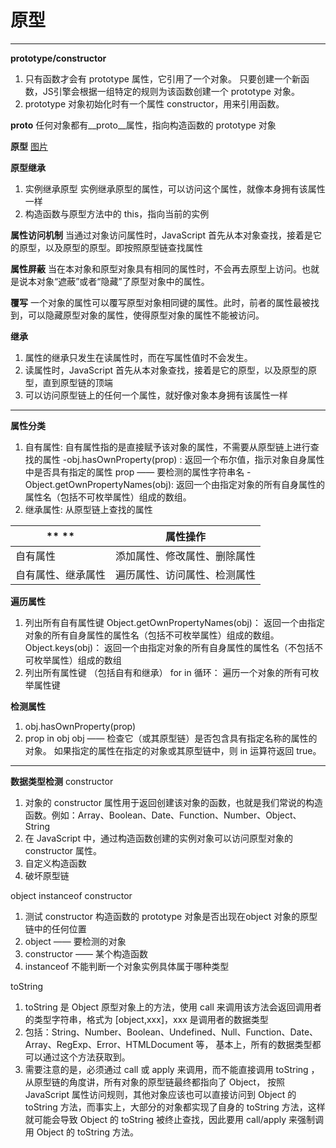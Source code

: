 ﻿# 原型

---

**prototype/constructor**
1. 只有函数才会有 prototype 属性，它引用了一个对象。
只要创建一个新函数，JS引擎会根据一组特定的规则为该函数创建一个 prototype 对象。
2. prototype 对象初始化时有一个属性 constructor，用来引用函数。

**__proto__**
任何对象都有__proto__属性，指向构造函数的 prototype 对象

**原型**
[图片](https://github.com/asx112/Blog/blob/master/%E5%8E%9F%E5%9E%8B.png)

**原型继承**
1. 实例继承原型
实例继承原型的属性，可以访问这个属性，就像本身拥有该属性一样
2. 构造函数与原型方法中的 this，指向当前的实例

**属性访问机制**
当通过对象访问属性时，JavaScript 首先从本对象查找，接着是它的原型，以及原型的原型。即按照原型链查找属性

**属性屏蔽**
当在本对象和原型对象具有相同的属性时，不会再去原型上访问。也就是说本对象“遮蔽”或者“隐藏”了原型对象中的属性。

**覆写**
一个对象的属性可以覆写原型对象相同键的属性。此时，前者的属性最被找到，可以隐藏原型对象的属性，使得原型对象的属性不能被访问。

**继承**
1. 属性的继承只发生在读属性时，而在写属性值时不会发生。
2. 读属性时，JavaScript 首先从本对象查找，接着是它的原型，以及原型的原型，直到原型链的顶端
3. 可以访问原型链上的任何一个属性，就好像对象本身拥有该属性一样

---

**属性分类**
1. 自有属性: 自有属性指的是直接赋予该对象的属性，不需要从原型链上进行查找的属性
-obj.hasOwnProperty(prop) :
返回一个布尔值，指示对象自身属性中是否具有指定的属性
prop —— 要检测的属性字符串名 
-Object.getOwnPropertyNames(obj):
返回一个由指定对象的所有自身属性的属性名（包括不可枚举属性）组成的数组。
2. 继承属性: 从原型链上查找的属性

**  **|属性操作
--|--
自有属性|添加属性、修改属性、删除属性
自有属性、继承属性|遍历属性、访问属性、检测属性

**遍历属性**
1. 列出所有自有属性键 
Object.getOwnPropertyNames(obj)： 返回一个由指定对象的所有自身属性的属性名（包括不可枚举属性）组成的数组。
Object.keys(obj)： 返回一个由指定对象的所有自身属性的属性名（不包括不可枚举属性）组成的数组
2. 列出所有属性键 （包括自有和继承）
for  in 循环： 遍历一个对象的所有可枚举属性键

**检测属性**
1. obj.hasOwnProperty(prop) 
2. prop  in  obj
 obj —— 检查它（或其原型链）是否包含具有指定名称的属性的对象。
 如果指定的属性在指定的对象或其原型链中，则 in 运算符返回 true。

---

**数据类型检测**
constructor
1. 对象的 constructor 属性用于返回创建该对象的函数，也就是我们常说的构造函数。例如：Array、Boolean、Date、Function、Number、Object、String
2. 在 JavaScript 中，通过构造函数创建的实例对象可以访问原型对象的constructor 属性。
3. 自定义构造函数
4. 破坏原型链

object instanceof constructor
1. 测试 constructor 构造函数的 prototype 对象是否出现在object 对象的原型链中的任何位置
2. object —— 要检测的对象
3. constructor —— 某个构造函数 
4. instanceof 不能判断一个对象实例具体属于哪种类型

toString
1. toString 是 Object 原型对象上的方法，使用 call 来调用该方法会返回调用者的类型字符串，格式为 [object,xxx]，xxx 是调用者的数据类型
2. 包括：String、Number、Boolean、Undefined、Null、Function、Date、Array、RegExp、Error、HTMLDocument 等， 基本上，所有的数据类型都可以通过这个方法获取到。
3. 需要注意的是，必须通过 call 或 apply 来调用，而不能直接调用 toString ， 从原型链的角度讲，所有对象的原型链最终都指向了 Object， 按照JavaScript 属性访问规则，其他对象应该也可以直接访问到 Object 的 toString 方法，而事实上，大部分的对象都实现了自身的 toString 方法，这样就可能会导致 Object 的 toString 被终止查找，因此要用 call/apply 来强制调用 Object 的 toString 方法。


















